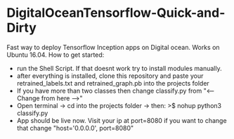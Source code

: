 # DigitalOceanTensorflow-Quick-and-Dirty
Fast way to deploy Tensorflow Inception apps on Digital ocean.
Works on Ubuntu 16.04.
How to get started:
- run the Shell Script. If that doesnt work try to install modules manually.
- after everything is installed, clone this repository and paste your retrained_labels.txt and retrained_graph.pb into the projects folder
- If you have more than two classes then change classify.py from  "<-- Change from here -->"
- Open terminal -> cd into the projects folder -> then: >$ nohup python3 classify.py
- App should be live now. Visit your ip at port=8080 if you want to change that change "host='0.0.0.0', port=8080"
